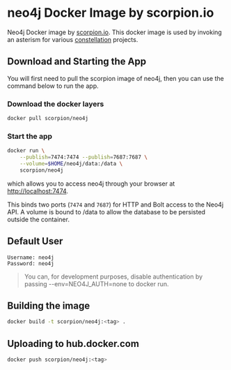 # neo4j Docker Image by scorpion.io

Neo4j Docker image by [scorpion.io](https://scorpion.io). This docker image is used by invoking an asterism for various [constellation](https://constellations.sh/) projects.

## Download and Starting the App

You will first need to pull the scorpion image of neo4j, then you can use the command below to run the app.

### Download the docker layers

```bash
docker pull scorpion/neo4j
```

### Start the app

```bash
docker run \
    --publish=7474:7474 --publish=7687:7687 \
    --volume=$HOME/neo4j/data:/data \
    scorpion/neo4j
```

which allows you to access neo4j through your browser at <http://localhost:7474>.

This binds two ports (`7474` and `7687`) for HTTP and Bolt access to the Neo4j API. A volume is bound to /data to allow the database to be persisted outside the container.

## Default User

    Username: neo4j
    Password: neo4j

> You can, for development purposes, disable authentication by passing --env=NEO4J_AUTH=none to docker run.

## Building the image

```bash
docker build -t scorpion/neo4j:<tag> .
```

## Uploading to hub.docker.com

```bash
docker push scorpion/neo4j:<tag>
```
